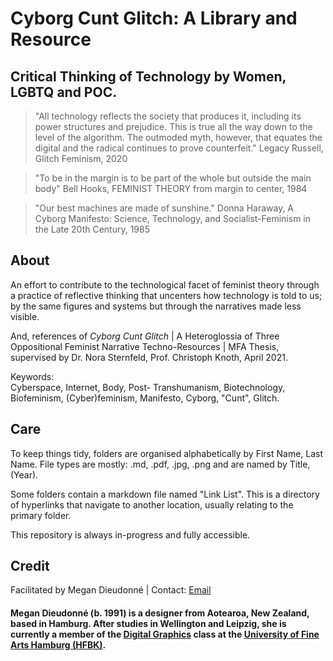 <h1>Cyborg Cunt Glitch: A Library and Resource</h1>
<h2>Critical Thinking of Technology by Women, LGBTQ and POC.</h2>

>"All technology reflects the society that produces it, including its power structures and prejudice. This is true all the way down to the level of the algorithm. The outmoded myth, however, that equates the digital and the radical continues to prove counterfeit." 
Legacy Russell, Glitch Feminism, 2020

>"To be in the margin is to be part of the whole but outside the main body"
Bell Hooks, FEMINIST THEORY from margin to center, 1984
 
>"Our best machines are made of sunshine." 
Donna Haraway, A Cyborg Manifesto: Science, Technology, and Socialist-Feminism in the Late 20th Century, 1985

<h2>About</h2>
<p>An effort to contribute to the technological facet of feminist theory through a practice of reflective thinking that uncenters how technology is told to us; by the same figures and systems but through the narratives made less visible.

<p>And, references of <i>Cyborg Cunt Glitch</i> | A Heteroglossia of Three Oppositional Feminist Narrative Techno-Resources | MFA Thesis, supervised by Dr. Nora Sternfeld, Prof. Christoph Knoth, April 2021.</p>

Keywords:  
Cyberspace, Internet, Body, Post- Transhumanism, Biotechnology, Biofeminism, (Cyber)feminism, Manifesto, Cyborg, "Cunt", Glitch.</p>

<h2>Care</h2>
<p>To keep things tidy, folders are organised alphabetically by First Name, Last Name. File types are mostly: .md, .pdf, .jpg, .png and are named by Title, (Year).</p>

<p>Some folders contain a markdown file named "Link List". This is a directory of hyperlinks that navigate to another location, usually relating to the primary folder.</p>

<p>This repository is always in-progress and fully accessible.</p>

<h2>Credit</h2>
Facilitated by Megan Dieudonné | Contact: <a href="mailto:megan.dieudonne@gmail.com">Email</a>
<h4>Megan Dieudonné (b. 1991) is a designer from Aotearoa, New Zealand, based in Hamburg. After studies in Wellington and Leipzig, she is currently a member of the <a href="http://www.digitale-grafik.com/">Digital Graphics</a> class at the <a href="https://www.hfbk-hamburg.de/en/">University of Fine Arts Hamburg (HFBK)</a>.</h4>
